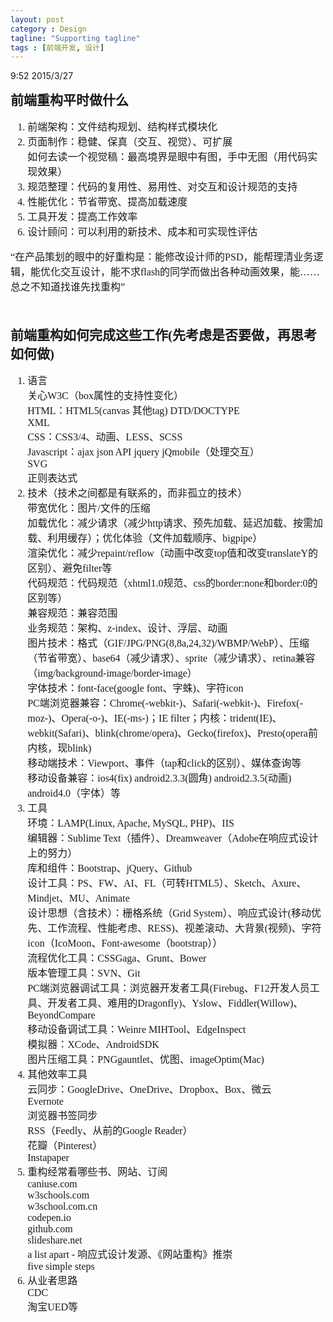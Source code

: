 ```yaml
---
layout: post
category : Design
tagline: "Supporting tagline"
tags : [前端开发, 设计]
---
```


9:52 2015/3/27

<div>
    <div style="font-family: 微软雅黑; orphans: 2; text-align: -webkit-auto; white-space: normal; widows: 2; font-size: medium;">
        <strong style="font-size: 21px;">前端重构平时做什么</strong>
    </div>
    <div style="font-family: 微软雅黑; orphans: 2; text-align: -webkit-auto; white-space: normal; widows: 2; font-size: medium;">
        <ol>
            <li>
                前端架构：文件结构规划、结构样式模块化
            </li>
            <li>
                页面制作：稳健、保真（交互、视觉）、可扩展<br/>如何去读一个视觉稿：最高境界是眼中有图，手中无图（用代码实现效果）
            </li>
            <li>
                规范整理：代码的复用性、易用性、对交互和设计规范的支持
            </li>
            <li>
                性能优化：节省带宽、提高加载速度<br/>
            </li>
            <li>
                工具开发：提高工作效率
            </li>
            <li>
                设计顾问：可以利用的新技术、成本和可实现性评估
            </li>
        </ol>
    </div>
    <p style="font-family: 微软雅黑; orphans: 2; text-align: -webkit-auto; white-space: normal; widows: 2; font-size: medium;">
        “在产品策划的眼中的好重构是：能修改设计师的PSD，能帮理清业务逻辑，能优化交互设计，能不求flash的同学而做出各种动画效果，能……总之不知道找谁先找重构”
    </p>
    <p style="font-family: 微软雅黑; orphans: 2; text-align: -webkit-auto; white-space: normal; widows: 2; font-size: medium;">
        <br/>
    </p>
    <div style="font-family: 微软雅黑; orphans: 2; text-align: -webkit-auto; white-space: normal; widows: 2; font-size: 21px;">
        <strong>前端重构如何完成这些工作(先考虑是否要做，再思考如何做)</strong>
    </div>
    <div style="font-family: 微软雅黑; orphans: 2; text-align: -webkit-auto; white-space: normal; widows: 2; font-size: medium;">
        <ol>
            <li>
                语言<br/>关心W3C（box属性的支持性变化）<br/>HTML：HTML5(canvas 其他tag) DTD/DOCTYPE<br/>XML<br/>CSS：CSS3/4、动画、LESS、SCSS<br/>Javascript：ajax json API jquery jQmobile（处理交互）&nbsp;<br/>SVG<br/>正则表达式
            </li>
            <li>
                技术（技术之间都是有联系的，而非孤立的技术）<br/>带宽优化：图片/文件的压缩<br/>加载优化：减少请求（减少http请求、预先加载、延迟加载、按需加载、利用缓存）；优化体验（文件加载顺序、bigpipe）<br/>渲染优化：减少repaint/reflow（动画中改变top值和改变translateY的区别）、避免filter等<br/>代码规范：代码规范（xhtml1.0规范、css的border:none和border:0的区别等）<br/>兼容规范：兼容范围<br/>业务规范：架构、z-index、设计、浮层、动画<br/>图片技术：格式（GIF/JPG/PNG(8,8a,24,32)/WBMP/WebP）、压缩（节省带宽）、base64（减少请求）、sprite（减少请求）、retina兼容（img/background-image/border-image）<br/>字体技术：font-face(google font、字蛛)、字符icon<br/>PC端浏览器兼容：Chrome(-webkit-)、Safari(-webkit-)、Firefox(-moz-)、Opera(-o-)、IE(-ms-)；IE filter；内核：trident(IE)、webkit(Safari)、blink(chrome/opera)、Gecko(firefox)、Presto(opera前内核，现blink)<br/>移动端技术：Viewport、事件（tap和click的区别）、媒体查询等<br/>移动设备兼容：ios4(fix) android2.3.3(圆角) android2.3.5(动画) android4.0（字体）等
            </li>
            <li>
                工具&nbsp;<br/>环境：LAMP(Linux, Apache, MySQL, PHP)、IIS&nbsp;<br/>编辑器：Sublime Text（插件）、Dreamweaver（Adobe在响应式设计上的努力）<br/>库和组件：Bootstrap、jQuery、Github<br/>设计工具：PS、FW、AI、FL（可转HTML5）、Sketch、Axure、Mindjet、MU、Animate&nbsp;<br/>设计思想（含技术）：栅格系统（Grid System）、响应式设计(移动优先、工作流程、性能考虑、RESS)、视差滚动、大背景(视频)、字符icon（IcoMoon、Font-awesome（bootstrap））<br/>流程优化工具：CSSGaga、Grunt、Bower<br/>版本管理工具：SVN、Git<br/>PC端浏览器调试工具：浏览器开发者工具(Firebug、F12开发人员工具、开发者工具、难用的Dragonfly)、Yslow、Fiddler(Willow)、BeyondCompare&nbsp;<br/>移动设备调试工具：Weinre MIHTool、EdgeInspect&nbsp;<br/>模拟器：XCode、AndroidSDK&nbsp;<br/>图片压缩工具：PNGgauntlet、优图、imageOptim(Mac)
            </li>
            <li>
                其他效率工具<br/>云同步：GoogleDrive、OneDrive、Dropbox、Box、微云<br/>Evernote<br/>浏览器书签同步<br/>RSS（Feedly、从前的Google Reader）<br/>花瓣（Pinterest）<br/>Instapaper
            </li>
            <li>
                重构经常看哪些书、网站、订阅<br/>caniuse.com&nbsp;<br/>w3schools.com&nbsp;<br/>w3school.com.cn&nbsp;<br/>codepen.io&nbsp;<br/>github.com<br/>slideshare.net<br/>a list apart - 响应式设计发源、《网站重构》推崇<br/>five simple steps
            </li>
            <li>
                从业者思路<br/>CDC<br/>淘宝UED等
            </li>
        </ol>
    </div>
</div>
<p>
    <br/>
</p>